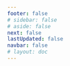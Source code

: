 ```yaml
---
footer: false
# sidebar: false
# aside: false
next: false
lastUpdated: false
navbar: false
# layout: doc
---
```


<script setup>
  const chatPrompts = [
    { id: "49", text: "ഈ സൈറ്റിലെ ജനപ്രിയ പേജുകൾ, പട്ടിക", category: "general" },
    { id: "49", text: "ഈ സൈറ്റ്, ടോപ്പ് 10 FAQ", category: "general" },
    { id: "49", text: "free zone സൈറ്റ് ലിങ്കുകൾ, പട്ടിക", category: "general" },
    { id: "49", text: "വിലയോടുകൂടിയ free zone സൈറ്റുകളിലേക്കുള്ള ലിങ്കുകളുടെ പട്ടിക", category: "general" },
    
    { id: "1", text: "UAE-യിൽ കമ്പനി രജിസ്ട്രേഷൻ", category: "business" },
    { id: "7", text: "UAE ട്രേഡ് ലൈസൻസ് ആവശ്യകതകൾ", category: "business" },
    { id: "7", text: "UAE എന്റിറ്റി തരങ്ങളുടെ താരതമ്യം, പട്ടിക & വിശകലനം", category: "business" },
    { id: "48", text: "UAE-യിലെ 10 മികച്ച ആശുപത്രികൾ, ഗുണങ്ങളും ദോഷങ്ങളും", category: "healthcare" },

    { id: "15", text: "UAE-യിലെ പവർ ഓഫ് അറ്റോർണി", category: "legal" },

    { id: "2", text: "Mainland കമ്പനി സ്ഥാപിക്കൽ", category: "business" },
    { id: "3", text: "Free zone കമ്പനി രജിസ്ട്രേഷൻ", category: "business" },
    { id: "4", text: "Offshore കമ്പനി രൂപീകരണം", category: "business" },
    { id: "5", text: "UAE ഫ്രീലാൻസ് വിസ", category: "business" },
    { id: "6", text: "ദുബായ് ബിസിനസ് ലൈസൻസ്", category: "business" },
    { id: "23", text: "UAE ബിസിനസ് സെറ്റപ്പ്", category: "business" },
    { id: "24", text: "ദുബായ് free zones", category: "business" },
    { id: "25", text: "UAE കമ്പനി രജിസ്ട്രേഷൻ", category: "business" },
    { id: "26", text: "UAE ഫ്രീലാൻസ് വിസ", category: "business" },
    
    { id: "8", text: "UAE Golden Visa അപേക്ഷ", category: "visa" },
    { id: "9", text: "UAE തൊഴിൽ വിസ", category: "visa" },
    { id: "10", text: "UAE-യിലെ കുടുംബ വിസ സ്പോൺസർഷിപ്പ്", category: "visa" },
    { id: "11", text: "വിസ മെഡിക്കൽ ടെസ്റ്റ് ആവശ്യകതകൾ", category: "visa" },
    { id: "12", text: "UAE റെസിഡൻസി വിസ പ്രക്രിയ", category: "visa" },
    { id: "27", text: "UAE വിസ ആവശ്യകതകൾ", category: "visa" },
    
    { id: "13", text: "Emirates ID അപേക്ഷ", category: "legal" },
    { id: "14", text: "UAE രേഖകളുടെ സാക്ഷ്യപ്പെടുത്തൽ", category: "legal" },
    { id: "16", text: "UAE ബിസിനസ് കരാർ അവലോകനം", category: "legal" },
    { id: "40", text: "Emirates ID പുതുക്കൽ", category: "legal" },
    
    { id: "17", text: "UAE കോർപ്പറേറ്റ് ബാങ്ക് അക്കൗണ്ട്", category: "finance" },
    { id: "18", text: "UAE നികുതി രജിസ്ട്രേഷൻ (VAT)", category: "finance" },
    { id: "19", text: "UAE-യിലെ അക്കൗണ്ടിംഗ് സേവനങ്ങൾ", category: "finance" },
    { id: "20", text: "UAE Economic Substance Regulations", category: "finance" },
    { id: "41", text: "UAE ബാങ്കിംഗ് സേവനങ്ങൾ", category: "finance" },
    
    { id: "21", text: "UAE പ്രോപ്പർട്ടി നിക്ഷേപം", category: "property" },
    { id: "22", text: "ദുബായ് ഓഫീസ് സ്പേസ് വാടക", category: "property" },

    { id: "47", text: "UAE ആരോഗ്യ ഇൻഷുറൻസ്", category: "healthcare" },
    { id: "49", text: "മെഡിക്കൽ ചെക്ക്-അപ്പ് UAE", category: "healthcare" },
    
    { id: "28", text: "ദുബായ് ടൂറിസ്റ്റ് ആകർഷണങ്ങൾ", category: "travel" },
    { id: "29", text: "Expo City ദുബായ്", category: "attractions" },
    { id: "30", text: "Dubai Frame ടിക്കറ്റുകൾ", category: "attractions" },
    { id: "31", text: "Burj Khalifa ടിക്കറ്റുകൾ", category: "attractions" },
    { id: "32", text: "Museum of the Future", category: "attractions" },
    { id: "33", text: "Abu Dhabi Louvre", category: "attractions" },
    { id: "34", text: "Ferrari World Abu Dhabi", category: "attractions" },
    { id: "35", text: "Dubai Mall ഷോപ്പിംഗ്", category: "shopping" },
]
</script>

<AIChat :prompts="chatPrompts" />